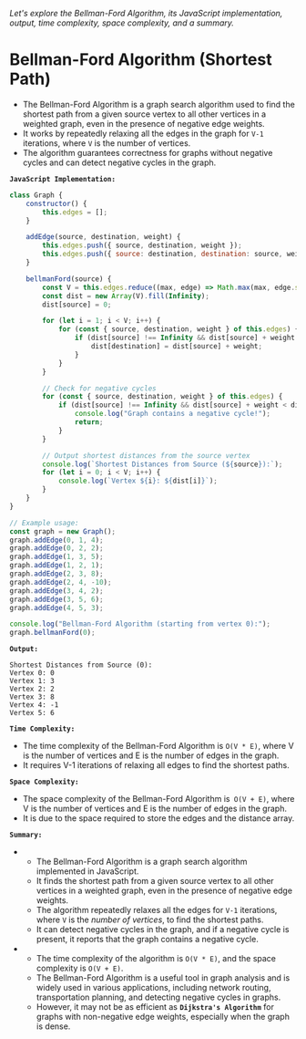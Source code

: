 *Let's explore the Bellman-Ford Algorithm, its JavaScript implementation, output, time complexity, space complexity, and a summary.*

# Bellman-Ford Algorithm (Shortest Path)


-   The Bellman-Ford Algorithm is a graph search algorithm used to find the shortest path from a given source vertex to all other vertices in a weighted graph, even in the presence of negative edge weights. 
-   It works by repeatedly relaxing all the edges in the graph for `V-1` iterations, where `V` is the number of vertices. 
-   The algorithm guarantees correctness for graphs without negative cycles and can detect negative cycles in the graph.

**`JavaScript Implementation:`**



```javascript
class Graph {
    constructor() {
        this.edges = [];
    }

    addEdge(source, destination, weight) {
        this.edges.push({ source, destination, weight });
        this.edges.push({ source: destination, destination: source, weight }); // For undirected graph
    }

    bellmanFord(source) {
        const V = this.edges.reduce((max, edge) => Math.max(max, edge.source, edge.destination), 0) + 1;
        const dist = new Array(V).fill(Infinity);
        dist[source] = 0;

        for (let i = 1; i < V; i++) {
            for (const { source, destination, weight } of this.edges) {
                if (dist[source] !== Infinity && dist[source] + weight < dist[destination]) {
                    dist[destination] = dist[source] + weight;
                }
            }
        }

        // Check for negative cycles
        for (const { source, destination, weight } of this.edges) {
            if (dist[source] !== Infinity && dist[source] + weight < dist[destination]) {
                console.log("Graph contains a negative cycle!");
                return;
            }
        }

        // Output shortest distances from the source vertex
        console.log(`Shortest Distances from Source (${source}):`);
        for (let i = 0; i < V; i++) {
            console.log(`Vertex ${i}: ${dist[i]}`);
        }
    }
}

// Example usage:
const graph = new Graph();
graph.addEdge(0, 1, 4);
graph.addEdge(0, 2, 2);
graph.addEdge(1, 3, 5);
graph.addEdge(1, 2, 1);
graph.addEdge(2, 3, 8);
graph.addEdge(2, 4, -10);
graph.addEdge(3, 4, 2);
graph.addEdge(3, 5, 6);
graph.addEdge(4, 5, 3);

console.log("Bellman-Ford Algorithm (starting from vertex 0):");
graph.bellmanFord(0);
```

**`Output:`**


```
Shortest Distances from Source (0):
Vertex 0: 0
Vertex 1: 3
Vertex 2: 2
Vertex 3: 8
Vertex 4: -1
Vertex 5: 6
```

**`Time Complexity:`**


-   The time complexity of the Bellman-Ford Algorithm is `O(V * E)`, where V is the number of vertices and E is the number of edges in the graph. 
-   It requires V-1 iterations of relaxing all edges to find the shortest paths.

**`Space Complexity:`**


-   The space complexity of the Bellman-Ford Algorithm is` O(V + E)`, where V is the number of vertices and E is the number of edges in the graph. 
-   It is due to the space required to store the edges and the distance array.

**`Summary:`**



-   
    -   The Bellman-Ford Algorithm is a graph search algorithm implemented in JavaScript. 
    -   It finds the shortest path from a given source vertex to all other vertices in a weighted graph, even in the presence of negative edge weights. 
    -   The algorithm repeatedly relaxes all the edges for `V-1` iterations, where `V` is the *number of vertices*, to find the shortest paths. 
    -   It can detect negative cycles in the graph, and if a negative cycle is present, it reports that the graph contains a negative cycle. 

-   
    -   The time complexity of the algorithm is `O(V * E)`, and the space complexity is `O(V + E)`. 
    -   The Bellman-Ford Algorithm is a useful tool in graph analysis and is widely used in various applications, including network routing, transportation planning, and detecting negative cycles in graphs. 
    -   However, it may not be as efficient as **`Dijkstra's Algorithm`** for graphs with non-negative edge weights, especially when the graph is dense.